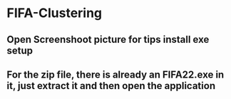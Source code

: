 # FIFA-Clustering
## Open Screenshoot picture for tips install exe setup
## For the zip file, there is already an FIFA22.exe in it, just extract it and then open the application
